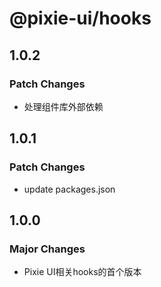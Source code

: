 # @pixie-ui/hooks

## 1.0.2

### Patch Changes

- 处理组件库外部依赖

## 1.0.1

### Patch Changes

- update packages.json

## 1.0.0

### Major Changes

- Pixie UI相关hooks的首个版本

